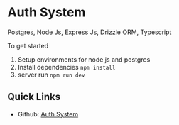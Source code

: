 # Auth System

Postgres, Node Js, Express Js, Drizzle ORM, Typescript

To get started

1. Setup environments for node js and postgres
2. Install dependencies `npm install`
3. server run `npm run dev`

## Quick Links

- Github: [Auth System](https://github.com/Hussseinkizz/auth-system)